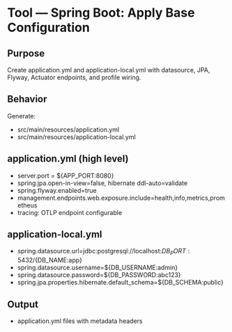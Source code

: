 # Tool — Spring Boot: Apply Base Configuration

## Purpose
Create application.yml and application-local.yml with datasource, JPA, Flyway, Actuator endpoints, and profile wiring.

## Behavior
Generate:
- src/main/resources/application.yml
- src/main/resources/application-local.yml

## application.yml (high level)
- server.port = ${APP_PORT:8080}
- spring.jpa.open-in-view=false, hibernate ddl-auto=validate
- spring.flyway.enabled=true
- management.endpoints.web.exposure.include=health,info,metrics,prometheus
- tracing: OTLP endpoint configurable

## application-local.yml
- spring.datasource.url=jdbc:postgresql://localhost:${DB_PORT:5432}/${DB_NAME:app}
- spring.datasource.username=${DB_USERNAME:admin}
- spring.datasource.password=${DB_PASSWORD:abc123}
- spring.jpa.properties.hibernate.default_schema=${DB_SCHEMA:public}

## Output
- application.yml files with metadata headers
